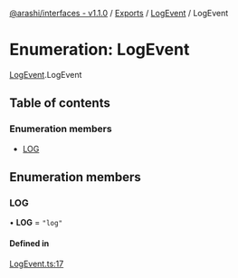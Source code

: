 [@arashi/interfaces - v1.1.0](../README.md) / [Exports](../modules.md) / [LogEvent](../modules/LogEvent.md) / LogEvent

# Enumeration: LogEvent

[LogEvent](../modules/LogEvent.md).LogEvent

## Table of contents

### Enumeration members

- [LOG](LogEvent.LogEvent-1.md#log)

## Enumeration members

### LOG

• **LOG** = `"log"`

#### Defined in

[LogEvent.ts:17](https://github.com/arashijs/interfaces/blob/02e44ae/src/LogEvent.ts#L17)
